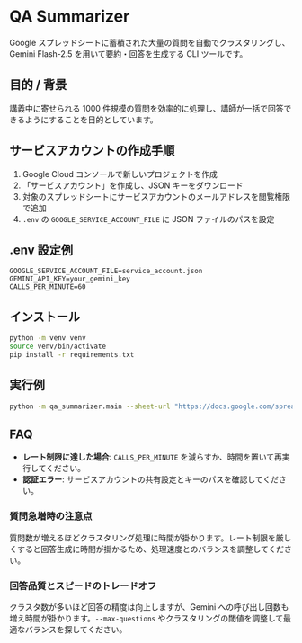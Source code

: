 # QA Summarizer

Google スプレッドシートに蓄積された大量の質問を自動でクラスタリングし、Gemini Flash-2.5 を用いて要約・回答を生成する CLI ツールです。

## 目的 / 背景
講義中に寄せられる 1000 件規模の質問を効率的に処理し、講師が一括で回答できるようにすることを目的としています。

## サービスアカウントの作成手順
1. Google Cloud コンソールで新しいプロジェクトを作成
2. 「サービスアカウント」を作成し、JSON キーをダウンロード
3. 対象のスプレッドシートにサービスアカウントのメールアドレスを閲覧権限で追加
4. `.env` の `GOOGLE_SERVICE_ACCOUNT_FILE` に JSON ファイルのパスを設定

## .env 設定例
```env
GOOGLE_SERVICE_ACCOUNT_FILE=service_account.json
GEMINI_API_KEY=your_gemini_key
CALLS_PER_MINUTE=60
```

## インストール
```bash
python -m venv venv
source venv/bin/activate
pip install -r requirements.txt
```

## 実行例
```bash
python -m qa_summarizer.main --sheet-url "https://docs.google.com/spreadsheets/d/..." --max-questions 500
```

## FAQ
- **レート制限に達した場合**: `CALLS_PER_MINUTE` を減らすか、時間を置いて再実行してください。
- **認証エラー**: サービスアカウントの共有設定とキーのパスを確認してください。

### 質問急増時の注意点
質問数が増えるほどクラスタリング処理に時間が掛かります。レート制限を厳しくすると回答生成に時間が掛かるため、処理速度とのバランスを調整してください。

### 回答品質とスピードのトレードオフ
クラスタ数が多いほど回答の精度は向上しますが、Gemini への呼び出し回数も増え時間が掛かります。`--max-questions` やクラスタリングの閾値を調整して最適なバランスを探してください。
